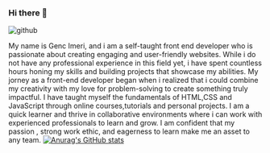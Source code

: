 ### Hi there 👋
![github](https://user-images.githubusercontent.com/79307521/235300021-12e41ec8-a372-4a69-ab79-3c3151239718.png)

My name is Genc Imeri, and i am a self-taught front end developer who is passionate about creating engaging and user-friendly websites. While i do not have any professional experience in this field yet, i have spent countless hours honing my skills and building projects that showcase my abilities.
My jorney as a front-end developer began when i realized that i could combine my creativity with my love for problem-solving to create something truly impactful. I have taught myself the fundamentals of HTML,CSS and JavaScript through online courses,tutorials and personal projects. I am a quick learner and thrive in collaborative environments where i can work with experienced professionals to learn and grow. I am confident that my passion , strong work ethic, and eagerness to learn make me an asset to any team.
[![Anurag's GitHub stats](https://github-readme-stats.vercel.app/api?username=gencimeri68)](https://github.com/anuraghazra/github-readme-stats)

